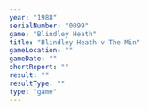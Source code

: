 ```yaml
---
year: "1988"
serialNumber: "0099" 
game: "Blindley Heath"
title: "Blindley Heath v The Min"
gameLocation: ""
gameDate: ""
shortReport: ""
result: ""
resultType: ""
type: "game"
---
```

